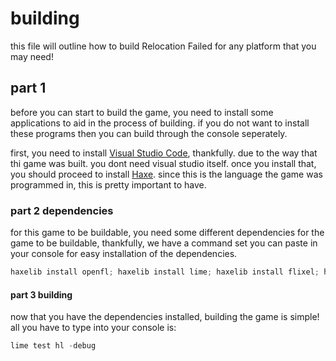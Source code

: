 # building

this file will outline how to build Relocation Failed for any platform that you may need!

## part 1

before you can start to build the game, you need to install some applications to aid in the process of building. if you do not want to install these programs then you can build through the console seperately.

first, you need to install [Visual Studio Code](https://code.visualstudio.com), thankfully. due to the way that thi game was built. you dont need visual studio itself.
once you install that, you should proceed to install [Haxe](https://haxe.org). since this is the language the game was programmed in, this is pretty important to have.

### part 2 dependencies

for this game to be buildable, you need some different dependencies for the game to be buildable, thankfully, we have a command set you can paste in your console for easy installation of the dependencies.

```powershell
haxelib install openfl; haxelib install lime; haxelib install flixel; haxelib install flixel-addons; haxelib install flixel-ui; haxelib install svg; haxelib install flxsvg; haxelib install hlwnative; haxelib install hscript; haxelib install hxcpp; haxelib install hxdiscord_rpc;
```

#### part 3 building

now that you have the dependencies installed, building the game is simple! all you have to type into your console is:

```powershell
lime test hl -debug
```
